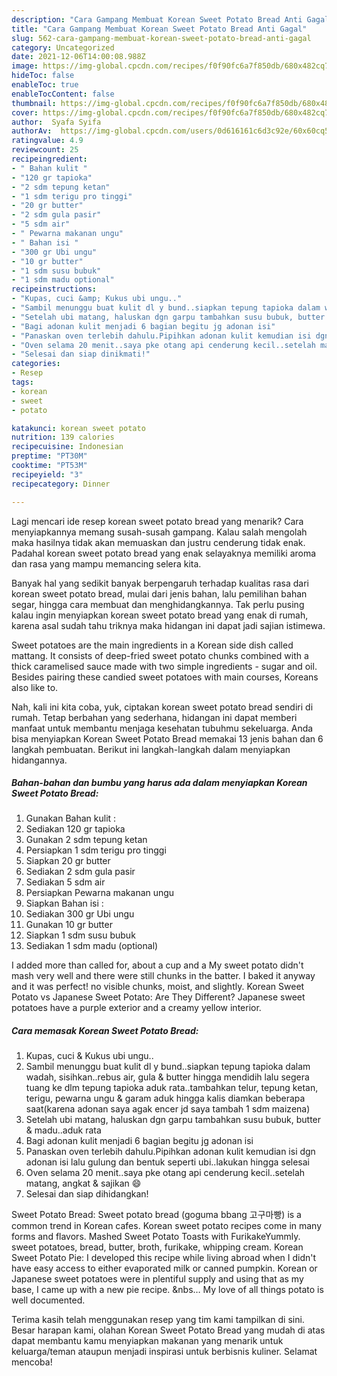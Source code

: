 ```yaml
---
description: "Cara Gampang Membuat Korean Sweet Potato Bread Anti Gagal"
title: "Cara Gampang Membuat Korean Sweet Potato Bread Anti Gagal"
slug: 562-cara-gampang-membuat-korean-sweet-potato-bread-anti-gagal
category: Uncategorized
date: 2021-12-06T14:00:08.988Z
image: https://img-global.cpcdn.com/recipes/f0f90fc6a7f850db/680x482cq70/korean-sweet-potato-bread-foto-resep-utama.jpg
hideToc: false
enableToc: true
enableTocContent: false
thumbnail: https://img-global.cpcdn.com/recipes/f0f90fc6a7f850db/680x482cq70/korean-sweet-potato-bread-foto-resep-utama.jpg
cover: https://img-global.cpcdn.com/recipes/f0f90fc6a7f850db/680x482cq70/korean-sweet-potato-bread-foto-resep-utama.jpg
author:  Syafa Syifa
authorAv:  https://img-global.cpcdn.com/users/0d616161c6d3c92e/60x60cq50/avatar.jpg
ratingvalue: 4.9
reviewcount: 25
recipeingredient:
- " Bahan kulit "
- "120 gr tapioka"
- "2 sdm tepung ketan"
- "1 sdm terigu pro tinggi"
- "20 gr butter"
- "2 sdm gula pasir"
- "5 sdm air"
- " Pewarna makanan ungu"
- " Bahan isi "
- "300 gr Ubi ungu"
- "10 gr butter"
- "1 sdm susu bubuk"
- "1 sdm madu optional"
recipeinstructions:
- "Kupas, cuci &amp; Kukus ubi ungu.."
- "Sambil menunggu buat kulit dl y bund..siapkan tepung tapioka dalam wadah, sisihkan..rebus air, gula &amp; butter hingga mendidih lalu segera tuang ke dlm tepung tapioka aduk rata..tambahkan telur, tepung ketan, terigu, pewarna ungu &amp; garam aduk hingga kalis diamkan beberapa saat(karena adonan saya agak encer jd saya tambah 1 sdm maizena)"
- "Setelah ubi matang, haluskan dgn garpu tambahkan susu bubuk, butter &amp; madu..aduk rata"
- "Bagi adonan kulit menjadi 6 bagian begitu jg adonan isi"
- "Panaskan oven terlebih dahulu.Pipihkan adonan kulit kemudian isi dgn adonan isi lalu gulung dan bentuk seperti ubi..lakukan hingga selesai"
- "Oven selama 20 menit..saya pke otang api cenderung kecil..setelah matang, angkat &amp; sajikan 😄"
- "Selesai dan siap dinikmati!"
categories:
- Resep
tags:
- korean
- sweet
- potato

katakunci: korean sweet potato 
nutrition: 139 calories
recipecuisine: Indonesian
preptime: "PT30M"
cooktime: "PT53M"
recipeyield: "3"
recipecategory: Dinner

---
```



Lagi mencari ide resep korean sweet potato bread yang menarik? Cara menyiapkannya memang susah-susah gampang. Kalau salah mengolah maka hasilnya tidak akan memuaskan dan justru cenderung tidak enak. Padahal korean sweet potato bread yang enak selayaknya memiliki aroma dan rasa yang mampu memancing selera kita.


Banyak hal yang sedikit banyak berpengaruh terhadap kualitas rasa dari korean sweet potato bread, mulai dari jenis bahan, lalu pemilihan bahan segar, hingga cara membuat dan menghidangkannya. Tak perlu pusing kalau ingin menyiapkan korean sweet potato bread yang enak di rumah, karena asal sudah tahu triknya maka hidangan ini dapat jadi sajian istimewa.

Sweet potatoes are the main ingredients in a Korean side dish called mattang. It consists of deep-fried sweet potato chunks combined with a thick caramelised sauce made with two simple ingredients - sugar and oil. Besides pairing these candied sweet potatoes with main courses, Koreans also like to.


Nah, kali ini kita coba, yuk, ciptakan korean sweet potato bread sendiri di rumah. Tetap berbahan yang sederhana, hidangan ini dapat memberi manfaat untuk membantu menjaga kesehatan tubuhmu sekeluarga. Anda bisa menyiapkan Korean Sweet Potato Bread memakai 13 jenis bahan dan 6 langkah pembuatan. Berikut ini langkah-langkah dalam menyiapkan hidangannya.

<!--inarticleads1-->

##### Bahan-bahan dan bumbu yang harus ada dalam menyiapkan Korean Sweet Potato Bread:

1. Gunakan  Bahan kulit :
1. Sediakan 120 gr tapioka
1. Gunakan 2 sdm tepung ketan
1. Persiapkan 1 sdm terigu pro tinggi
1. Siapkan 20 gr butter
1. Sediakan 2 sdm gula pasir
1. Sediakan 5 sdm air
1. Persiapkan  Pewarna makanan ungu
1. Siapkan  Bahan isi :
1. Sediakan 300 gr Ubi ungu
1. Gunakan 10 gr butter
1. Siapkan 1 sdm susu bubuk
1. Sediakan 1 sdm madu (optional)


I added more than called for, about a cup and a My sweet potato didn&#39;t mash very well and there were still chunks in the batter. I baked it anyway and it was perfect! no visible chunks, moist, and slightly. Korean Sweet Potato vs Japanese Sweet Potato: Are They Different? Japanese sweet potatoes have a purple exterior and a creamy yellow interior. 

<!--inarticleads2-->

##### Cara memasak Korean Sweet Potato Bread:

1. Kupas, cuci &amp; Kukus ubi ungu..
1. Sambil menunggu buat kulit dl y bund..siapkan tepung tapioka dalam wadah, sisihkan..rebus air, gula &amp; butter hingga mendidih lalu segera tuang ke dlm tepung tapioka aduk rata..tambahkan telur, tepung ketan, terigu, pewarna ungu &amp; garam aduk hingga kalis diamkan beberapa saat(karena adonan saya agak encer jd saya tambah 1 sdm maizena)
1. Setelah ubi matang, haluskan dgn garpu tambahkan susu bubuk, butter &amp; madu..aduk rata
1. Bagi adonan kulit menjadi 6 bagian begitu jg adonan isi
1. Panaskan oven terlebih dahulu.Pipihkan adonan kulit kemudian isi dgn adonan isi lalu gulung dan bentuk seperti ubi..lakukan hingga selesai
1. Oven selama 20 menit..saya pke otang api cenderung kecil..setelah matang, angkat &amp; sajikan 😄
1. Selesai dan siap dihidangkan!

Sweet Potato Bread: Sweet potato bread (goguma bbang 고구마빵) is a common trend in Korean cafes. Korean sweet potato recipes come in many forms and flavors. Mashed Sweet Potato Toasts with FurikakeYummly. sweet potatoes, bread, butter, broth, furikake, whipping cream. Korean Sweet Potato Pie: I developed this recipe while living abroad when I didn&#39;t have easy access to either evaporated milk or canned pumpkin. Korean or Japanese sweet potatoes were in plentiful supply and using that as my base, I came up with a new pie recipe. &amp;nbs… My love of all things potato is well documented. 

Terima kasih telah menggunakan resep yang tim kami tampilkan di sini. Besar harapan kami, olahan Korean Sweet Potato Bread yang mudah di atas dapat membantu kamu menyiapkan makanan yang menarik untuk keluarga/teman ataupun menjadi inspirasi untuk berbisnis kuliner. Selamat mencoba!
